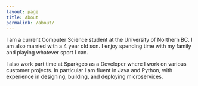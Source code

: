 ```yaml
---
layout: page
title: About
permalink: /about/
---
```


I am a current Computer Science student at the University of Northern BC. I am also married with a 4 year old son. I enjoy spending time with my family and playing whatever sport I can.

I also work part time at Sparkgeo as a Developer where I work on various customer projects. In particular I am fluent in Java and Python, with experience in designing, building, and deploying microservices.
